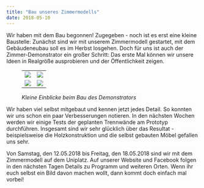 ```yaml
---
title: "Bau unseres Zimmermodells"
date: 2018-05-10
---
```


Wir haben mit dem Bau begonnen! Zugegeben - noch ist es erst eine
kleine Baustelle: Zunächst sind wir mit unserem Zimmermodell
gestartet, mit dem Gebäudeneubau soll es im Herbst losgehen. Doch für
uns ist auch der Zimmer-Demonstrator ein großer Schritt: Das erste Mal
können wir unsere Ideen in Realgröße ausprobieren und der
Öffentlichkeit zeigen.

<figure>
<table>
 <tr>
  <td><img src="/aktuelles/Demonstrator1.jpg" /></td><td><img src="/aktuelles/Demonstrator2.jpg" /></td>
 </tr>
 <tr>
  <td><img src="/aktuelles/Demonstrator3.jpg" /></td><td><img src="/aktuelles/Demonstrator4.jpg" /></td>
 </tr>
</table>
<figcaption><cite>Kleine Einblicke beim Bau des Demonstrators</cite></figcaption>
</figure>

Wir haben viel selbst mitgebaut und kennen jetzt jedes Detail. So
konnten wir uns schon ein paar Verbesserungen notieren. In den
nächsten Wochen werden wir einige Tests der geplanten Trennwände am
Prototyp durchführen. Insgesamt sind wir sehr glücklich über das
Resultat - beispielsweise die Holzkonstruktion und die selbst
gebauten Möbel gefallen uns sehr.

Von Samstag, den 12.05.2018 bis Freitag, den 18.05.2018 sind wir mit
dem Zimmermodell auf dem Uniplatz. Auf unserer Website und Facebook
folgen in den nächsten Tagen Details zu Programm und weiteren
Orten. Wenn ihr euch selbst ein Bild davon machen wollt, dann kommt
doch einfach mal vorbei!
